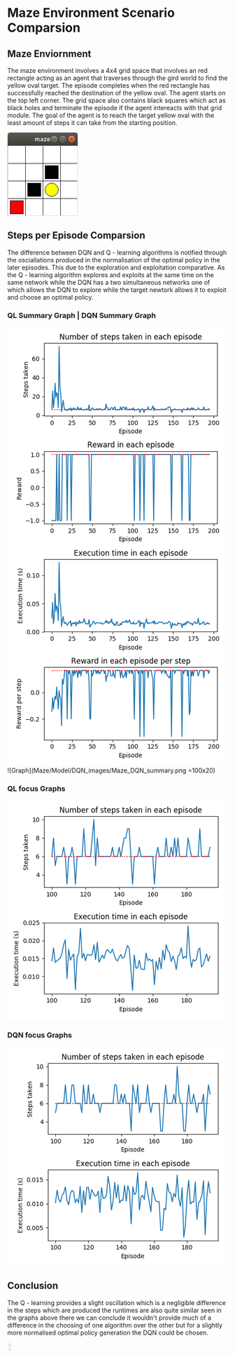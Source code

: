 # Maze Environment Scenario Comparsion

## Maze Enviornment
The maze environment involves a 4x4 grid space that involves an red rectangle acting as an agent that traverses through the gird world to find the yellow oval target. The episode completes when the red rectangle has successfully reached the destination of the yellow oval. The agent starts on the top left corner. The grid space also contains black squares which act as black holes and terminate the episode if the agent intereacts with that grid module. The goal of the agent is to reach the target yellow oval with the least amount of steps it can take from the starting position.

![Maze](Maze/maze_env.png)


## Steps per Episode Comparsion
The difference between DQN and Q - learning algorithms is notified through the osciallations produced in the normalisation of the optimal policy in the later episodes. This due to the exploration and exploitation comparative. As the Q - learning algorithm explores and exploits at the same time on the same network while the DQN has a two simultaneous networks one of which allows the DQN to explore while the target newtork allows it to exploit and choose an optimal policy. 

### QL Summary Graph           |  DQN Summary Graph 
![Graph](Maze/Model/QL_images/Maze_QL_summary.png)  ![Graph](Maze/Model/DQN_images/Maze_DQN_summary.png =100x20)

### QL focus Graphs
![Graph](Maze/Model/QL_images/Maze_QL_focused_summary.png)

### DQN focus Graphs 
![Graph](Maze/Model/DQN_images/Maze_DQN_focused_summary.png)



## Conclusion
The Q - learning provides a slight oscillation which is a negligible difference in the steps which are produced the runtimes are also quite similar seen in the graphs above there we can conclude it wouldn't provide much of a difference in the choosing of one algorithm over the other but for a slightly more normalised optimal policy generation the DQN could be chosen.


<img src="Maze/Model/QL_images/Maze_QL_summary.png" width="10">
